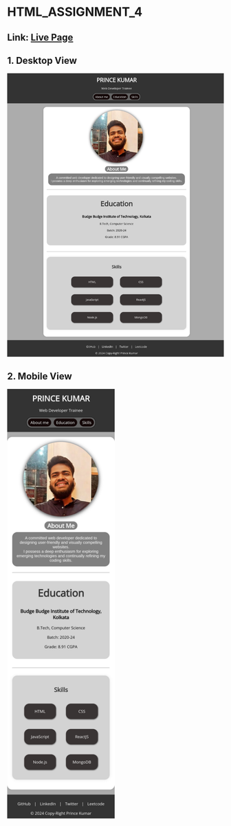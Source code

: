 # HTML_ASSIGNMENT_4

##  Link: [Live Page](https://princesah09.github.io/HTML_ASSIGNMENT_4/)

## 1. Desktop View

<img src="Desktop.png">
<br/>

## 2. Mobile View

<img src="Mobile.png" width="250" height="1000">
